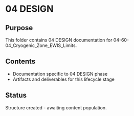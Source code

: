 # 04 DESIGN

## Purpose
This folder contains 04 DESIGN documentation for 04-60-04_Cryogenic_Zone_EWIS_Limits.

## Contents
- Documentation specific to 04 DESIGN phase
- Artifacts and deliverables for this lifecycle stage

## Status
Structure created - awaiting content population.
